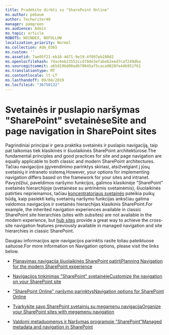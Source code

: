 ```yaml
---
title: Pradėkite dirbti su "SharePoint Online"
ms.author: pebaum
author: Techwriter40
manager: pamgreen
ms.audience: Admin
ms.topic: article
ROBOTS: NOINDEX, NOFOLLOW
localization_priority: Normal
ms.collection: Adm_O365
ms.custom: ''
ms.assetid: 7ae05f21-eb16-4d71-9e19-4f097eb100d2
ms.openlocfilehash: 74ac6eb23552ccd70de3efabeb2eed7caf249dba
ms.sourcegitcommit: a65d196d00adb70045af5caca9828fe44b951f61
ms.translationtype: MT
ms.contentlocale: lt-LT
ms.lasthandoff: 09/04/2019
ms.locfileid: "36750132"
---
```

# <a name="site-and-page-navigation-in-sharepoint-sites"></a><span data-ttu-id="0069d-102">Svetainės ir puslapio naršymas "SharePoint" svetainėse</span><span class="sxs-lookup"><span data-stu-id="0069d-102">Site and page navigation in SharePoint sites</span></span>

<span data-ttu-id="0069d-103">Pagrindiniai principai ir gera praktika svetainės ir puslapio navigaciją, taip pat taikomas tiek klasikinės ir šiuolaikinės SharePoint architektūrose.</span><span class="sxs-lookup"><span data-stu-id="0069d-103">The fundamental principles and good practices for site and page navigation are equally applicable to both classic and modern SharePoint architectures.</span></span> <span data-ttu-id="0069d-104">Tačiau navigacijos įgyvendinimo parinktys skiriasi, atsižvelgiant į jūsų svetainių ir intraneto sistemą.</span><span class="sxs-lookup"><span data-stu-id="0069d-104">However, your options for implementing navigation differs based on the framework for your sites and intranet.</span></span> <span data-ttu-id="0069d-105">Pavyzdžiui, paveldimos naršymo funkcijos, galimos klasikinėje "SharePoint" svetainės hierarchijoje (svetainėse su antrinėmis svetainėmis), šiuolaikinės patirties neprieinamos, tačiau [koncentratoriaus svetainės](https://support.office.com/article/fe26ae84-14b7-45b6-a6d1-948b3966427f) pateikia puikų būdą, kaip pasiekti kelių svetainių naršymo funkcijas anksčiau galima valdomos navigacijos ir svetainės hierarchijas klasikinis SharePoint.</span><span class="sxs-lookup"><span data-stu-id="0069d-105">For example, the inherited navigation experiences available in classic SharePoint site hierarchies (sites with subsites) are not available in the modern experience, but [hub sites](https://support.office.com/article/fe26ae84-14b7-45b6-a6d1-948b3966427f) provide a great way to achieve the cross-site navigation features previously available in managed navigation and site hierarchies in classic SharePoint.</span></span>

 <span data-ttu-id="0069d-106">Daugiau informacijos apie navigacijos parinktis rasite toliau pateiktuose saituose.</span><span class="sxs-lookup"><span data-stu-id="0069d-106">For more information on Navigation options, please visit the links below.</span></span>

 - [<span data-ttu-id="0069d-107">Planavimas navigacija šiuolaikinės SharePoint patirtį</span><span class="sxs-lookup"><span data-stu-id="0069d-107">Planning Navigation for the modern SharePoint experience</span></span>](https://docs.microsoft.com/sharepoint/plan-navigation-modern-experience)

- [<span data-ttu-id="0069d-108">Navigacijos tinkinimas "SharePoint" svetainėje</span><span class="sxs-lookup"><span data-stu-id="0069d-108">Customize the navigation on your SharePoint site</span></span>](https://support.office.com/article/customize-the-navigation-on-your-sharepoint-site-3cd61ae7-a9ed-4e1e-bf6d-4655f0bf25ca)

- [<span data-ttu-id="0069d-109">"SharePoint Online" naršymo parinktys</span><span class="sxs-lookup"><span data-stu-id="0069d-109">Navigation options for SharePoint Online</span></span>](https://docs.microsoft.com/office365/enterprise/navigation-options-for-sharepoint-online)
 
- [<span data-ttu-id="0069d-110">Tvarkykite savo SharePoint svetainių su megamenu navigaciją</span><span class="sxs-lookup"><span data-stu-id="0069d-110">Organize your SharePoint sites with megamenu navigation</span></span>](https://techcommunity.microsoft.com/t5/Microsoft-SharePoint-Blog/Organize-your-SharePoint-sites-with-megamenu-navigation-and-new/ba-p/328068)

- [<span data-ttu-id="0069d-111">Valdomi metaduomenys ir Naršymas programoje "SharePoint"</span><span class="sxs-lookup"><span data-stu-id="0069d-111">Managed metadata and navigation in SharePoint</span></span>](https://docs.microsoft.com/sharepoint/dev/general-development/managed-metadata-and-navigation-in-sharepoint)


